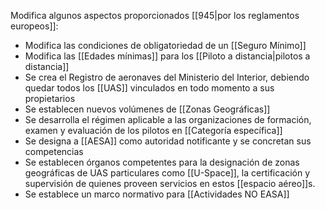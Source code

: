 Modifica algunos aspectos proporcionados [[945|por los reglamentos europeos]]:
- Modifica las condiciones de obligatoriedad de un [[Seguro Mínimo]]
- Modifica las [[Edades mínimas]] para los [[Piloto a distancia|pilotos a distancia]]
- Se crea el Registro de aeronaves del Ministerio del Interior, debiendo quedar todos los [[UAS]] vinculados en todo momento a sus propietarios
- Se establecen nuevos volúmenes de [[Zonas Geográficas]]
- Se desarrolla el régimen aplicable a las organizaciones de formación, examen y evaluación de los pilotos en [[Categoría específica]]
- Se designa a [[AESA]] como autoridad notificante y se concretan sus competencias
- Se establecen órganos competentes para la designación de zonas geográficas de UAS particulares como [[U-Space]], la certificación y supervisión de quienes proveen servicios en estos [[espacio aéreo]]s.
- Se establece un marco normativo para [[Actividades NO EASA]]
